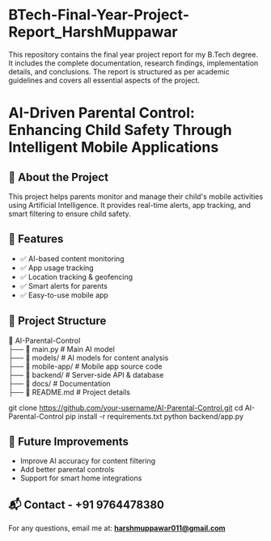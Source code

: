 # BTech-Final-Year-Project-Report_HarshMuppawar 
This repository contains the final year project report for my B.Tech degree. It includes the complete documentation, research findings, implementation details, and conclusions. The report is structured as per academic guidelines and covers all essential aspects of the project.

# AI-Driven Parental Control: Enhancing Child Safety Through Intelligent Mobile Applications

## 📖 About the Project
This project helps parents monitor and manage their child's mobile activities using Artificial Intelligence. It provides real-time alerts, app tracking, and smart filtering to ensure child safety.

## 🚀 Features
- ✅ AI-based content monitoring  
- ✅ App usage tracking  
- ✅ Location tracking & geofencing  
- ✅ Smart alerts for parents  
- ✅ Easy-to-use mobile app  

## 📂 Project Structure
📁 AI-Parental-Control  
 ├── 📄 main.py               # Main AI model  
 ├── 📁 models/               # AI models for content analysis  
 ├── 📁 mobile-app/           # Mobile app source code  
 ├── 📁 backend/              # Server-side API & database  
 ├── 📁 docs/                 # Documentation  
 ├── 📄 README.md             # Project details  


git clone https://github.com/your-username/AI-Parental-Control.git
cd AI-Parental-Control
pip install -r requirements.txt
python backend/app.py

## 🔮 Future Improvements
- Improve AI accuracy for content filtering  
- Add better parental controls  
- Support for smart home integrations  

## 📬 Contact - +91 9764478380
For any questions, email me at: **harshmuppawar011@gmail.com**

